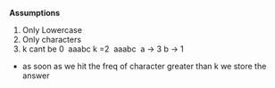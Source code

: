 **Assumptions**
1. Only Lowercase
2. Only characters
3. k cant be 0
​
aaabc k =2
​
aaabc
​
a -> 3
b -> 1
​
- as soon as we hit the freq of character greater than k we store the answer